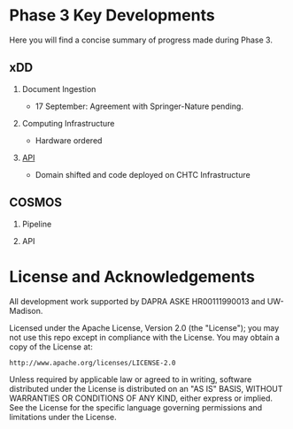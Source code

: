 # Phase 3 Key Developments
Here you will find a concise summary of progress made during Phase 3.

## xDD
1. Document Ingestion
    - 17 September: Agreement with Springer-Nature pending.

2. Computing Infrastructure
    - Hardware ordered

3. [API](https://xdd.wisc.edu)
    - Domain shifted and code deployed on CHTC Infrastructure

## COSMOS
1. Pipeline

2. API


# License and Acknowledgements
All development work supported by DAPRA ASKE HR00111990013 and UW-Madison.

Licensed under the Apache License, Version 2.0 (the "License");
you may not use this repo except in compliance with the License.
You may obtain a copy of the License at:

    http://www.apache.org/licenses/LICENSE-2.0

Unless required by applicable law or agreed to in writing, software
distributed under the License is distributed on an "AS IS" BASIS,
WITHOUT WARRANTIES OR CONDITIONS OF ANY KIND, either express or implied.
See the License for the specific language governing permissions and
limitations under the License.
